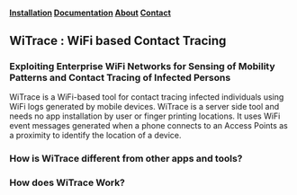 #### [Installation]() [Documentation]() [About]() [Contact]()

## WiTrace : WiFi based Contact Tracing
### Exploiting Enterprise WiFi Networks for Sensing of Mobility Patterns and Contact Tracing of Infected Persons

WiTrace is a WiFi-based tool for contact tracing infected individuals using WiFi logs generated by mobile devices. WiTrace is a server side tool and needs no app installation by user or finger printing locations. It uses WiFi event messages generated when a phone connects to an Access Points as a proximity to identify the location of a device.

### How is WiTrace different from other apps and tools?

### How does WiTrace Work?

### 
